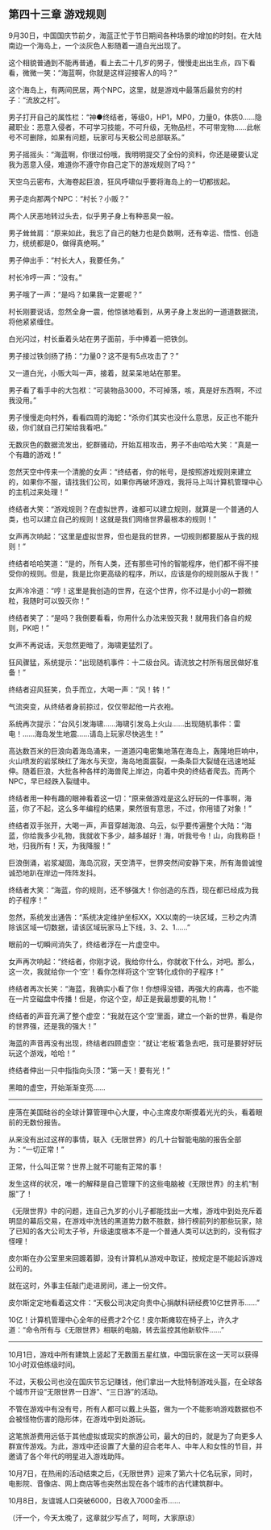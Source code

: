 ## 第四十三章 游戏规则

9月30日，中国国庆节前夕，海蓝正忙于节日期间各种场景的增加的时刻。在大陆南边一个海岛上，一个淡灰色人影随着一道白光出现了。

这个相貌普通到不能再普通，看上去二十几岁的男子，慢慢走出出生点，四下看看，微微一笑：“海蓝啊，你就是这样迎接客人的吗？”

这个海岛上，有两间民居，两个NPC，这里，就是游戏中最落后最贫穷的村子：“流放之村”。

男子打开自己的属性栏：“神●终结者，等级0，HP1，MP0，力量0，体质0……隐藏职业：恶意入侵者，不可学习技能，不可升级，无物品栏，不可带宠物……此帐号不可删除，如果有问题，玩家可与天极公司总部联系。”

男子摇摇头：“海蓝啊，你很过份哦，我明明提交了全份的资料，你还是硬要认定我为恶意入侵，难道你不遵守你自己定下的游戏规则了吗？”

天空乌云密布，大海卷起巨浪，狂风呼啸似乎要将海岛上的一切都拔起。

男子走向那两个NPC：“村长？小贩？”

两个人厌恶地转过头去，似乎男子身上有种恶臭一般。

男子耸耸肩：“原来如此，我忘了自己的魅力也是负数啊，还有幸运、悟性、创造力，统统都是0，做得真绝啊。”

男子伸出手：“村长大人，我要任务。”

村长冷哼一声：“没有。”

男子哦了一声：“是吗？如果我一定要呢？”

村长刚要说话，忽然全身一震，他惊骇地看到，从男子身上发出的一道道数据流，将他紧紧缠住。

白光闪过，村长垂着头站在男子面前，手中捧着一把铁剑。

男子接过铁剑扬了扬：“力量0？这不是有5点攻击了？”

又一道白光，小贩大叫一声，接着，就呆呆地站在那里。

男子看了看手中的大包袱：“可装物品3000，不可掉落，咳，真是好东西啊，不过我没用。”

男子慢慢走向村外，看看四周的海蛇：“杀你们其实也没什么意思，反正也不能升级，你们就自己打架给我看吧。”

无数灰色的数据流发出，蛇群骚动，开始互相攻击，男子不由哈哈大笑：“真是一个有趣的游戏！”

忽然天空中传来一个清脆的女声：“终结者，你的帐号，是按照游戏规则来建立的，如果你不服，请找我们公司，如果你再破坏游戏，我将马上叫计算机管理中心的主机过来处理！”

终结者大笑：“游戏规则？在虚拟世界，谁都可以建立规则，就算是一个普通的人类，也可以建立自己的规则！这就是我们网络世界最根本的规则！”

女声再次响起：“这里是虚拟世界，但也是我的世界，一切规则都要服从于我的规则！”

终结者哈哈笑道：“是的，所有人类，还有那些可怜的智能程序，他们都不得不接受你的规则。但是，我是比你更高级的程序，所以，应该是你的规则服从于我！”

女声冷冷道：“哼！这里是我创造的世界，在这个世界，你不过是小小的一颗微粒，我随时可以毁灭你！”

终结者笑了：“是吗？我倒要看看，你用什么办法来毁灭我！就用我们各自的规则，PK吧！”

女声不再说话，天忽然更暗了，海啸更猛烈了。

狂风骤猛，系统提示：“出现随机事件：十二级台风。请流放之村所有居民做好准备！”

终结者迎风狂笑，负手而立，大喝一声：“风！转！”

气流突变，从终结者身前掠过，仅仅带起他一片衣袍。

系统再次提示：“台风引发海啸……海啸引发岛上火山……出现随机事件：雷电！……海岛发生地震……请岛上玩家尽快逃生！”

高达数百米的巨浪向着海岛涌来，一道道闪电密集地落在海岛上，轰隆地巨响中，火山喷发的岩浆映红了海水与天空，海岛地面震裂，一条条巨大裂缝在迅速地延伸。随着巨浪，大批各种各样的海兽爬上岸边，向着中央的终结者爬去。而两个NPC，早已经跌入裂缝中。

终结者用一种有趣的眼神看着这一切：“原来做游戏是这么好玩的一件事啊，海蓝，你了不起，这么多年编程的结果，果然很有意思，不过，你用错了对象！”

终结者双手张开，大喝一声，声音穿越海浪、乌云，似乎要传遍整个大陆：“海蓝，你给我多少礼物，我就收下多少，越多越好！海，听我号令！山，向我称臣！地，归我所有！天，为我降服！”

巨浪倒涌，岩浆凝固，海岛沉寂，天空清平，世界突然间安静下来，所有海兽诚惶诚恐地趴在岸边一阵阵发抖。

终结者大笑：“海蓝，你的规则，还不够强大！你创造的东西，现在都已经成为我的子程序！”

忽然，系统发出通告：“系统决定维护坐标XX，XX以南的一块区域，三秒之内清除该区域一切数据，请该区域玩家马上下线，3、2、1……”

眼前的一切瞬间消失了，终结者浮在一片虚空中。

女声再次响起：“终结者，你刚才说，我给你什么，你就收下什么，对吧。那么，这一次，我就给你一个‘空’！看你怎样将这个‘空’转化成你的子程序！”

终结者再次长笑：“海蓝，我确实小看了你！你想得没错，再强大的病毒，也不能在一片空磁盘中传播！但是，你这个空，却正是我最想要的礼物！”

终结者的声音充满了整个虚空：“我就在这个‘空’里面，建立一个新的世界，看是你的世界强，还是我的强大！”

海蓝的声音再没有出现，终结者四顾虚空：“就让‘老板’着急去吧，我可是要好好玩玩这个游戏，哈哈！”

终结者伸出一只中指指向头顶：“第一天！要有光！”

黑暗的虚空，开始渐渐变亮……

---

座落在美国硅谷的全球计算管理中心大厦，中心主席皮尔斯摸着光光的头，看着眼前的无数份报告。

从来没有出过这样的事情，联入《无限世界》的几十台智能电脑的报告全部为：“一切正常！”

正常，什么叫正常？世界上就不可能有正常的事！

发生这样的状况，唯一的解释是自己管理下的这些电脑被《无限世界》的主机“制服”了！

《无限世界》中的问题，连自己九岁的小儿子都能找出一大堆，游戏中到处充斥着明显的幕后交易，在游戏中洗钱的黑道势力数不胜数，排行榜前列的那些玩家，除了已知的各大公司太子爷，升级速度根本不是一个普通人类可以达到的，没有假才怪哩！

皮尔斯在办公室里来回踱着脚，没有计算机从游戏中取证，按规定是不能起诉游戏公司的。

就在这时，外事主任敲门走进房间，递上一份文件。

皮尔斯定定地看着这文件：“天极公司决定向贵中心捐献科研经费10亿世界币……”

10亿！计算机管理中心全年的经费才2个亿！皮尔斯瘫软在椅子上，许久才道：“命令所有与《无限世界》相联的电脑，转去监控其他新软件……”

---

10月1日，游戏中所有建筑上竖起了无数面五星红旗，中国玩家在这一天可以获得10小时双倍练级时间。

不过，天极公司也没在国庆节忘记赚钱，他们拿出一大批特制游戏头盔，在全球各个城市开设“无限世界一日游”、“三日游”的活动。

不管在游戏中有没有号，所有人都可以戴上头盔，做为一个不能影响游戏数据也不会被怪物伤害的隐形体，在游戏中到处游玩。

这笔旅游费用远低于其他虚拟或现实的旅游公司，最大的目的，就是为了向更多人群宣传游戏。为此，游戏中还设置了大量的迎合老年人、中年人和女性的节目，并邀请了各个年代的明星进入游戏助阵。

10月7日，在热闹的活动结束之后，《无限世界》迎来了第六十亿名玩家，同时，电影院、音像店、网上商店等也突然出现在各个城市的古代建筑群中。

10月8日，友谊城人口突破6000，日收入7000金币……

（汗一个，今天太晚了，这章就少写点了，呵呵，大家原谅）


